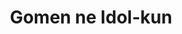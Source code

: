 --- 
title: "Gomen ne Idol-kun"
publishdate: "2019-9-2T16:48:46+02:00"
src: "https://365manga.net/manga/gomen-ne-idol-kun"
image: "https://data.365manga.net/images/thumbnails/2047-gomen-ne-idol-kun.jpg"
description: "From Starry Sky Scans: Genki has finally made his debut in an idol group, “Sexy Dangerous”, attributing to their characters, but really, he’s as clumsy as a 15 year old can get. One day, he walks in on the member he has a secret crush on having xxx with his rival in the music room! Idol-senpai, Suzuhara, notices his broken heart and Genki’s emotions start to sway, but it seems…"
---